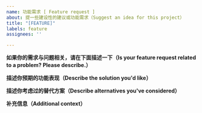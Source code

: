 ```yaml
---
name: 功能需求 [ Feature request ]
about: 提一些建设性的建议或功能需求（Suggest an idea for this project）
title: "[FEATURE]"
labels: feature
assignees: ''

---
```


**如果你的需求与问题相关，请在下面描述一下（Is your feature request related to a problem? Please describe.）**
<!--A clear and concise description of what the problem is. Ex. I'm always frustrated when [...]-->
<!--明确的表达问题所在，例如：当打开编辑器时，光标位置总是丢失-->

**描述你预期的功能表现（Describe the solution you'd like）**
<!--A clear and concise description of what you want to happen.-->
<!--明确的表达在特定场景下你期望的表现-->

**描述你考虑过的替代方案（Describe alternatives you've considered）**
<!--A clear and concise description of any alternative solutions or features you've considered.-->

**补充信息（Additional context）**
<!--Add any other context or screenshots about the feature request here.-->
